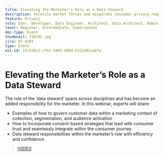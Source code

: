 ```yaml
---
title: Elevating the Marketer’s Role as a Data Steward
description: Volatile market forces and disparate consumer privacy requirements can present daunting scenarios for the digital marketer. To keep campaigns on the right side of regulations, marketing teams need their IT counterparts to have a streamlined process for future-proofing the data governance process — one that ideally empowers everyone to follow and enforce rules of responsible usage of consumer data. Hear from Adobe and Scotiabank Digital on key considerations for responsible data management.
feature: Privacy
role: User, Developer, Data Engineer, Architect, Data Architect, Admin, Leader
level: Beginner, Intermediate, Experienced
doc-type: Event
thumbnail: 338292.jpg
jira: KT-9301
type: Event
exl-id: 12c258c5-cf91-4403-99bd-6322a92aabfe
---
```

# Elevating the Marketer’s Role as a Data Steward

The role of the ‘data steward’ spans across disciplines and has become an added responsibility for the marketer. In this webinar, experts will share:

* Examples of how to govern customer data within a marketing context of collection, segmentation, and audience activation
* How to Incorporate consent-based strategies that lead with consumer trust and seamlessly integrate within the consumer journey
* Data steward responsibilities within the marketer’s role with efficiency and confidence

>[!VIDEO](https://video.tv.adobe.com/v/338292/?quality=12&learn=on)
